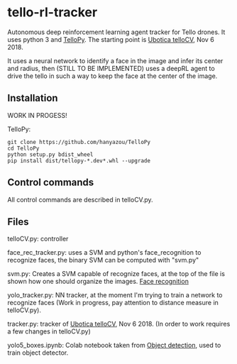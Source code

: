 # tello-rl-tracker
Autonomous deep reinforcement learning agent tracker for Tello drones. It uses python 3 and [TelloPy](https://github.com/hanyazou/TelloPy).
The starting point is [Ubotica telloCV](https://github.com/Ubotica/telloCV), Nov 6 2018.

It uses a neural network to identify a face in the image and infer its center and radius, then (STILL TO BE IMPLEMENTED) uses a deepRL agent to drive the tello in such a way to keep the face at the center of the image.

## Installation
WORK IN PROGESS!

TelloPy:
```
git clone https://github.com/hanyazou/TelloPy
cd TelloPy
python setup.py bdist_wheel
pip install dist/tellopy-*.dev*.whl --upgrade
```

## Control commands
All control commands are described in telloCV.py.

## Files
telloCV.py: controller

face_rec_tracker.py: uses a SVM and python's face_recognition to recognize faces, the binary SVM can be computed with "svm.py"

svm.py: Creates a SVM capable of recognize faces, at the top of the file is shown how one should organize the images. [Face recognition](https://github.com/ageitgey/face_recognition)

yolo_tracker.py: NN tracker, at the moment I'm trying to train a network to recognize faces (Work in progress, pay attention to distance measure in telloCV.py).

tracker.py: tracker of [Ubotica telloCV](https://github.com/Ubotica/telloCV), Nov 6 2018. (In order to work requires a few changes in telloCV.py)

yolo5_boxes.ipynb: Colab notebook taken from [Object detection](https://laptrinhx.com/how-to-train-a-custom-object-detection-model-with-yolo-v5-4206857070/), used to train object detector.

